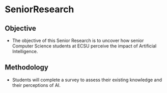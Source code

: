 # SeniorResearch

## Objective

- The objective of this Senior Research is to uncover how senior Computer Science students at ECSU perceive the impact of Artificial Intelligence.

## Methodology

- Students will complete a survey to assess their existing knowledge and their perceptions of AI.
